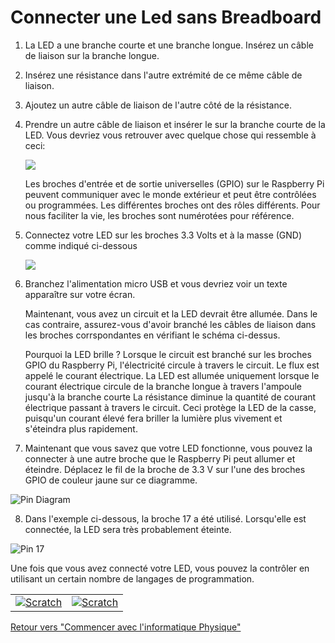 # Connecter une Led sans Breadboard

1.  La LED a une branche courte et une branche longue. Insérez un câble de liaison sur la branche longue.

2.  Insérez une résistance dans l'autre extrémité de ce même câble de liaison.

3.  Ajoutez un autre câble de liaison de l'autre côté de la résistance.

4.  Prendre un autre câble de liaison et insérer le sur la branche courte de la LED. Vous devriez vous retrouver avec quelque chose qui ressemble à ceci:


    ![](images/led-wired.png)

    Les broches d'entrée et de sortie universelles (GPIO) sur le Raspberry Pi peuvent communiquer avec le monde extérieur et peut être contrôlées ou programmées. Les différentes broches ont des rôles différents. Pour nous faciliter la vie, les broches sont numérotées pour référence.


5. Connectez votre LED sur les broches 3.3 Volts et à la masse (GND) comme indiqué ci-dessous

    ![](images/led-3v3.png)

6.  Branchez l'alimentation micro USB et vous devriez voir un texte apparaître sur votre écran.

    Maintenant, vous avez un circuit et la LED devrait être allumée. Dans le cas contraire, assurez-vous d'avoir branché les câbles de liaison dans les broches corrspondantes en vérifiant le schéma ci-dessus.

    Pourquoi la LED brille ? Lorsque le circuit est branché sur les broches GPIO du Raspberry Pi, l'électricité circule à travers le circuit. Le flux est appelé le courant électrique. La LED est allumée uniquement lorsque le courant électrique circule de la branche longue à travers l'ampoule jusqu'à la branche courte La résistance diminue la quantité de courant électrique passant à travers le circuit. Ceci protège la LED de la casse, puisqu'un courant élevé fera briller la lumière plus vivement et s'éteindra plus rapidement.
    

7. Maintenant que vous savez que votre LED fonctionne, vous pouvez la connecter à une autre broche que le Raspberry Pi peut allumer et éteindre. Déplacez le fil de la broche de 3.3 V sur l'une des broches GPIO de couleur jaune sur ce diagramme.


![Pin Diagram](images/gpio-numbers-pi2.png)

8. Dans l'exemple ci-dessous, la broche 17 a été utilisé. Lorsqu'elle est connectée, la LED sera très probablement éteinte.

![Pin 17](images/led-gpio17.png)

Une fois que vous avez connecté votre LED, vous pouvez la contrôler en utilisant un certain nombre de langages de programmation.

|  |     |
| --- | --- |
| [![Scratch](images/scratch_logo.png)](test-led-scratch.md) | [![Scratch](images/python_logo.png)](test-led-python.md) |


[Retour vers "Commencer avec l'informatique Physique"](worksheet.md)
